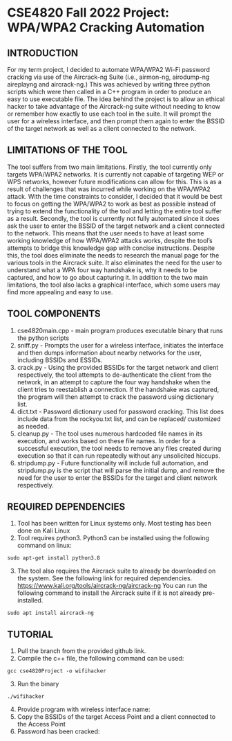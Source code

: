 # CSE4820 Fall 2022 Project: WPA/WPA2 Cracking Automation

## INTRODUCTION
For my term project, I decided to automate WPA/WPA2 Wi-Fi password
cracking via use of the Aircrack-ng Suite (i.e., airmon-ng, airodump-ng aireplayng and aircrack-ng.) This was achieved by writing three python scripts which
were then called in a C++ program in order to produce an easy to use executable
file. The idea behind the project is to allow an ethical hacker to take advantage
of the Aircrack-ng suite without needing to know or remember how exactly to
use each tool in the suite. It will prompt the user for a wireless interface, and
then prompt them again to enter the BSSID of the target network as well as a
client connected to the network.

## LIMITATIONS OF THE TOOL
The tool suffers from two main limitations. Firstly, the tool currently only
targets WPA/WPA2 networks. It is currently not capable of targeting WEP
or WPS networks, however future modifications can allow for this. This is
as a result of challenges that was incurred while working on the WPA/WPA2
attack. With the time constraints to consider, I decided that it would be best to focus on getting the WPA/WPA2 to work as best as possible instead of
trying to extend the functionality of the tool and letting the entire tool suffer
as a result. Secondly, the tool is currently not fully automated since it does
ask the user to enter the BSSID of the target network and a client connected
to the network. This means that the user needs to have at least some working
knowledge of how WPA/WPA2 attacks works, despite the tool’s attempts to
bridge this knowledge gap with concise instructions. Despite this, the tool does
eliminate the needs to research the manual page for the various tools in the
Aircrack suite. It also eliminates the need for the user to understand what a
WPA four way handshake is, why it needs to be captured, and how to go about
capturing it. In addition to the two main limitations, the tool also lacks a
graphical interface, which some users may find more appealing and easy to use.

## TOOL COMPONENTS

1) cse4820main.cpp - main program produces executable binary that runs the
python scripts
2) sniff.py - Prompts the user for a wireless interface, initiates the interface and
then dumps information about nearby networks for the user, including BSSIDs
and ESSIDs.
3) crack.py - Using the provided BSSIDs for the target network and client respectively, the tool attempts to de-authenticate the client from the network, in
an attempt to capture the four way handshake when the client tries to reestablish a connection.
If the handshake was captured, the program will then attempt to crack the
password using dictionary list.
4) dict.txt - Password dictionary used for password cracking. This list does include data from the rockyou.txt list, and can be replaced/ customized as needed.
5) cleanup.py - The tool uses numerous hardcoded file names in its execution,
and works based on these file names. In order for a successful execution, the tool
needs to remove any files created during execution so that it can run repeatedly
without any unsolicited hiccups.
6) stripdump.py - Future functionality will include full automation, and stripdump.py is the script that will parse the initial dump, and remove the need for
the user to enter the BSSIDs for the target and client network respectively.


## REQUIRED DEPENDENCIES

1) Tool has been written for Linux systems only. Most testing has been done
on Kali Linux
2) Tool requires python3. Python3 can be installed using the following command on linux:

```sudo apt-get install python3.8```


3) The tool also requires the Aircrack suite to already be downloaded on the
system. See the following link for required dependencies.
https://www.kali.org/tools/aircrack-ng/aircrack-ng
You can run the following command to install the Aircrack suite if it is not
already pre-installed.

```sudo apt install aircrack-ng```

## TUTORIAL

1) Pull the branch from the provided github link.
2) Compile the c++ file, the following command can be used:



```gcc cse4820Project -o wifihacker```



3) Run the binary


```./wifihacker```



4) Provide program with wireless interface name:
5) Copy the BSSIDs of the target Access Point and a client connected to the
Access Point
6) Password has been cracked:
